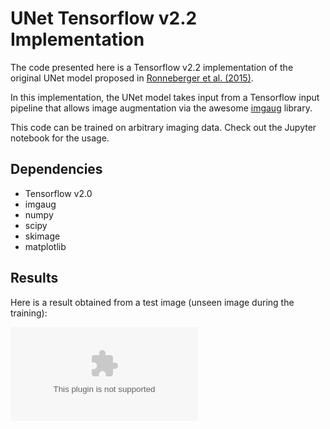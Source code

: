 # UNet Tensorflow v2.2 Implementation

The code presented here is a Tensorflow v2.2 implementation of the original UNet model proposed in [Ronneberger et al. (2015)](Ronneberger2015.pdf).

In this implementation, the UNet model takes input from a Tensorflow input pipeline that allows image augmentation via the awesome [imgaug](https://github.com/aleju/imgaug) library.

This code can be trained on arbitrary imaging data. Check out the Jupyter notebook for the usage.

## Dependencies
- Tensorflow v2.0
- imgaug
- numpy
- scipy
- skimage
- matplotlib

## Results
Here is a result obtained from a test image (unseen image during the training):

![](./Result.eps)